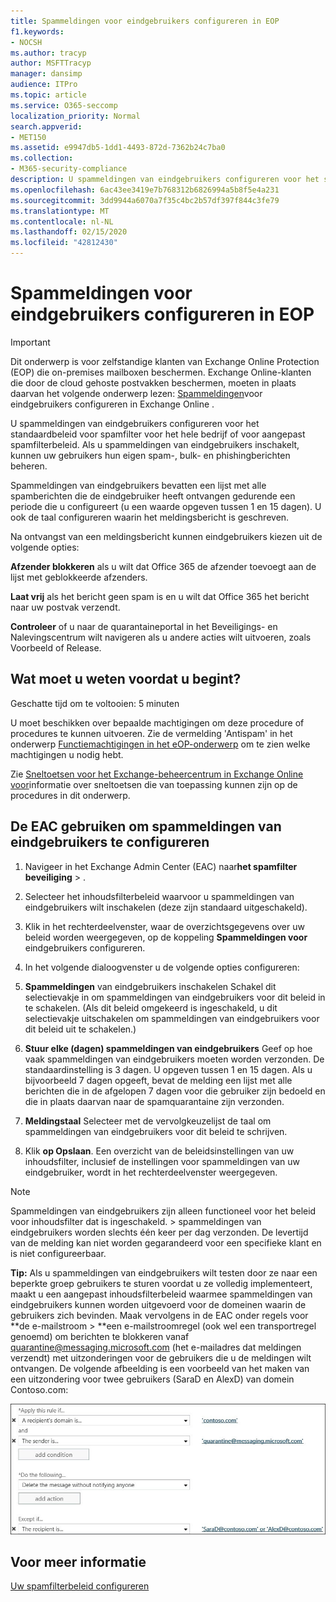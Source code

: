 ```yaml
---
title: Spammeldingen voor eindgebruikers configureren in EOP
f1.keywords:
- NOCSH
ms.author: tracyp
author: MSFTTracyp
manager: dansimp
audience: ITPro
ms.topic: article
ms.service: O365-seccomp
localization_priority: Normal
search.appverid:
- MET150
ms.assetid: e9947db5-1dd1-4493-872d-7362b24c7ba0
ms.collection:
- M365-security-compliance
description: U spammeldingen van eindgebruikers configureren voor het standaardbeleid voor inhoudsbrede inhoudsfilter voor het hele standaardbedrijf of voor aangepast beleid voor inhoudsfilters dat op domeinen wordt toegepast.
ms.openlocfilehash: 6ac43ee3419e7b768312b6826994a5b8f5e4a231
ms.sourcegitcommit: 3dd9944a6070a7f35c4bc2b57df397f844c3fe79
ms.translationtype: MT
ms.contentlocale: nl-NL
ms.lasthandoff: 02/15/2020
ms.locfileid: "42812430"
---
```

# <a name="configure-end-user-spam-notifications-in-eop"></a>Spammeldingen voor eindgebruikers configureren in EOP
  
> [!IMPORTANT]
> Dit onderwerp is voor zelfstandige klanten van Exchange Online Protection (EOP) die on-premises mailboxen beschermen. Exchange Online-klanten die door de cloud gehoste postvakken beschermen, moeten in plaats daarvan het volgende onderwerp lezen: [Spammeldingen](configure-end-user-spam-notifications-in-exchange-online.md)voor eindgebruikers configureren in Exchange Online . 
  
U spammeldingen van eindgebruikers configureren voor het standaardbeleid voor spamfilter voor het hele bedrijf of voor aangepast spamfilterbeleid. Als u spammeldingen van eindgebruikers inschakelt, kunnen uw gebruikers hun eigen spam-, bulk- en phishingberichten beheren. 
  
Spammeldingen van eindgebruikers bevatten een lijst met alle spamberichten die de eindgebruiker heeft ontvangen gedurende een periode die u configureert (u een waarde opgeven tussen 1 en 15 dagen). U ook de taal configureren waarin het meldingsbericht is geschreven.
  
Na ontvangst van een meldingsbericht kunnen eindgebruikers kiezen uit de volgende opties:

**Afzender blokkeren** als u wilt dat Office 365 de afzender toevoegt aan de lijst met geblokkeerde afzenders.

**Laat vrij** als het bericht geen spam is en u wilt dat Office 365 het bericht naar uw postvak verzendt.

**Controleer** of u naar de quarantaineportal in het Beveiligings- en Nalevingscentrum wilt navigeren als u andere acties wilt uitvoeren, zoals Voorbeeld of Release.
  
## <a name="what-do-you-need-to-know-before-you-begin"></a>Wat moet u weten voordat u begint?
<a name="sectionSection0"> </a>

Geschatte tijd om te voltooien: 5 minuten
  
U moet beschikken over bepaalde machtigingen om deze procedure of procedures te kunnen uitvoeren. Zie de vermelding 'Antispam' in het onderwerp [Functiemachtigingen in het eOP-onderwerp](feature-permissions-in-eop.md) om te zien welke machtigingen u nodig hebt. 
  
Zie [Sneltoetsen voor het Exchange-beheercentrum in Exchange Online voor](https://docs.microsoft.com/Exchange/accessibility/keyboard-shortcuts-in-admin-center)informatie over sneltoetsen die van toepassing kunnen zijn op de procedures in dit onderwerp.
  
## <a name="use-the-eac-to-configure-end-user-spam-notifications"></a>De EAC gebruiken om spammeldingen van eindgebruikers te configureren

1. Navigeer in het Exchange Admin Center (EAC) naar**het spamfilter** **beveiliging** > .
    
2. Selecteer het inhoudsfilterbeleid waarvoor u spammeldingen van eindgebruikers wilt inschakelen (deze zijn standaard uitgeschakeld).
    
3. Klik in het rechterdeelvenster, waar de overzichtsgegevens over uw beleid worden weergegeven, op de koppeling **Spammeldingen voor** eindgebruikers configureren. 
    
4. In het volgende dialoogvenster u de volgende opties configureren:
    
1. **Spammeldingen** van eindgebruikers inschakelen Schakel dit selectievakje in om spammeldingen van eindgebruikers voor dit beleid in te schakelen. (Als dit beleid omgekeerd is ingeschakeld, u dit selectievakje uitschakelen om spammeldingen van eindgebruikers voor dit beleid uit te schakelen.) 
    
2. **Stuur elke (dagen) spammeldingen van eindgebruikers** Geef op hoe vaak spammeldingen van eindgebruikers moeten worden verzonden. De standaardinstelling is 3 dagen. U opgeven tussen 1 en 15 dagen. Als u bijvoorbeeld 7 dagen opgeeft, bevat de melding een lijst met alle berichten die in de afgelopen 7 dagen voor die gebruiker zijn bedoeld en die in plaats daarvan naar de spamquarantaine zijn verzonden. 
    
3. **Meldingstaal** Selecteer met de vervolgkeuzelijst de taal om spammeldingen van eindgebruikers voor dit beleid te schrijven. 
    
5. Klik **op Opslaan**. Een overzicht van de beleidsinstellingen van uw inhoudsfilter, inclusief de instellingen voor spammeldingen van uw eindgebruiker, wordt in het rechterdeelvenster weergegeven.
    
> [!NOTE]
>  Spammeldingen van eindgebruikers zijn alleen functioneel voor het beleid voor inhoudsfilter dat is ingeschakeld. > spammeldingen van eindgebruikers worden slechts één keer per dag verzonden. De levertijd van de melding kan niet worden gegarandeerd voor een specifieke klant en is niet configureerbaar. 
  
 **Tip:** Als u spammeldingen van eindgebruikers wilt testen door ze naar een beperkte groep gebruikers te sturen voordat u ze volledig implementeert, maakt u een aangepast inhoudsfilterbeleid waarmee spammeldingen van eindgebruikers kunnen worden uitgevoerd voor de domeinen waarin de gebruikers zich bevinden. Maak vervolgens in de EAC onder regels voor **de e-mailstroom \> **een e-mailstroomregel (ook wel een transportregel genoemd) om berichten te blokkeren vanaf quarantine@messaging.microsoft.com (het e-mailadres dat meldingen verzendt) met uitzonderingen voor de gebruikers die u de meldingen wilt ontvangen. De volgende afbeelding is een voorbeeld van het maken van een uitzondering voor twee gebruikers (SaraD en AlexD) van domein Contoso.com: 
  
![Transportregel om spammeldingen van eindgebruikers te testen](../../media/EOP-ESN-testspecificusers.jpg)
  
## <a name="for-more-information"></a>Voor meer informatie

[Uw spamfilterbeleid configureren](configure-your-spam-filter-policies.md)
  
